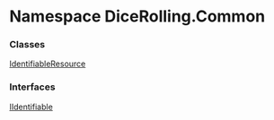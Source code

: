 # <a id="DiceRolling_Common"></a> Namespace DiceRolling.Common

### Classes

 [IdentifiableResource](DiceRolling.Common.IdentifiableResource.md)

### Interfaces

 [IIdentifiable](DiceRolling.Common.IIdentifiable.md)

